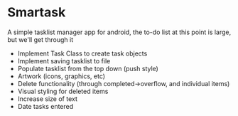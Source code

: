Smartask
========

A simple tasklist manager app for android, the to-do list at this point is large, but we'll get through it
- Implement Task Class to create task objects
- Implement saving tasklist to file
- Populate tasklist from the top down (push style)
- Artwork (icons, graphics, etc)
- Delete functionality (through completed->overflow, and individual items)
- Visual styling for deleted items
- Increase size of text
- Date tasks entered

